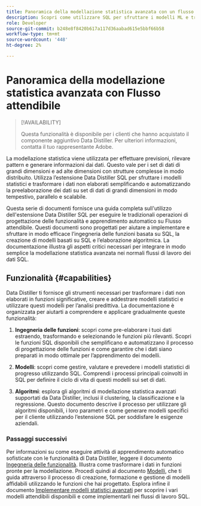 ```yaml
---
title: Panoramica della modellazione statistica avanzata con un flusso affidabile
description: Scopri come utilizzare SQL per sfruttare i modelli ML e trasformare i dati non elaborati in informazioni fruibili con una maggiore precisione. Con le funzioni di estensione SQL di Data Distiller Feature Engineering, puoi sfruttare la preelaborazione dei dati semplificata e automatizzata su set di dati di grandi dimensioni in modo tempestivo, parallelo e scalabile.
role: Developer
source-git-commit: b248e8f8420b617a117d36aabad615e5bbf66b58
workflow-type: tm+mt
source-wordcount: '448'
ht-degree: 2%

---
```


# Panoramica della modellazione statistica avanzata con Flusso attendibile

>[!AVAILABILITY]
>
>Questa funzionalità è disponibile per i clienti che hanno acquistato il componente aggiuntivo Data Distiller. Per ulteriori informazioni, contatta il tuo rappresentante Adobe.

La modellazione statistica viene utilizzata per effettuare previsioni, rilevare pattern e generare informazioni dai dati. Questo vale per i set di dati di grandi dimensioni e ad alte dimensioni con strutture complesse in modo distribuito. Utilizza l’estensione Data Distiller SQL per sfruttare i modelli statistici e trasformare i dati non elaborati semplificando e automatizzando la preelaborazione dei dati su set di dati di grandi dimensioni in modo tempestivo, parallelo e scalabile.

Questa serie di documenti fornisce una guida completa sull&#39;utilizzo dell&#39;estensione Data Distiller SQL per eseguire le tradizionali operazioni di progettazione delle funzionalità e apprendimento automatico su Flusso attendibile. Questi documenti sono progettati per aiutare a implementare e sfruttare in modo efficace l’ingegneria delle funzioni basata su SQL, la creazione di modelli basati su SQL e l’elaborazione algoritmica. La documentazione illustra gli aspetti critici necessari per integrare in modo semplice la modellazione statistica avanzata nei normali flussi di lavoro dei dati SQL.

## Funzionalità {#capabilities}

Data Distiller ti fornisce gli strumenti necessari per trasformare i dati non elaborati in funzioni significative, creare e addestrare modelli statistici e utilizzare questi modelli per l’analisi predittiva. La documentazione è organizzata per aiutarti a comprendere e applicare gradualmente queste funzionalità:

1. **Ingegneria delle funzioni**: scopri come pre-elaborare i tuoi dati estraendo, trasformando e selezionando le funzioni più rilevanti. Scopri le funzioni SQL disponibili che semplificano e automatizzano il processo di progettazione delle funzioni e come garantire che i dati siano preparati in modo ottimale per l’apprendimento dei modelli.

2. **Modelli**: scopri come gestire, valutare e prevedere i modelli statistici di progresso utilizzando SQL. Comprendi i processi principali coinvolti in SQL per definire il ciclo di vita di questi modelli sui set di dati.

3. **Algoritmi**: esplora gli algoritmi di modellazione statistica avanzati supportati da Data Distiller, inclusi il clustering, la classificazione e la regressione. Questo documento descrive il processo per utilizzare gli algoritmi disponibili, i loro parametri e come generare modelli specifici per il cliente utilizzando l’estensione SQL per soddisfare le esigenze aziendali.

### Passaggi successivi

Per informazioni su come eseguire attività di apprendimento automatico sofisticate con le funzionalità di Data Distiller, leggere il documento [Ingegneria delle funzionalità](./feature-engineering.md). Illustra come trasformare i dati in funzioni pronte per la modellazione. Procedi quindi al documento [Modelli](./models.md), che ti guida attraverso il processo di creazione, formazione e gestione di modelli affidabili utilizzando le funzioni che hai progettato. Esplora infine il documento [Implementare modelli statistici avanzati](./implement-models/implement-models.md) per scoprire i vari modelli attendibili disponibili e come implementarli nei flussi di lavoro SQL.


